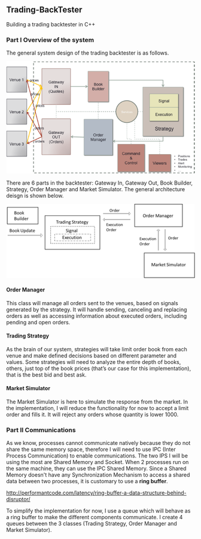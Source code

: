 ## Trading-BackTester
Building a trading backtester in C++

### Part I Overview of the system
The general system design of the trading backtester is as follows.

<img width="600" alt="general_design" src="img/system_overview.png">

There are 6 parts in the backtester: Gateway In, Gateway Out, Book Builder, Strategy, Order Manager and Market Simulator.
The general architecture deisgn is shown below.

<img width="700" alt="architecture" src="img/general_architecture_design.png">

#### Order Manager
This class will manage all orders sent to the venues, based on signals generated by the strategy. It will handle sending, canceling and replacing orders as well as accessing information about executed orders, including pending and open orders.

#### Trading Strategy
As the brain of our system, strategies will take limit order book from each venue and make defined decisions based on different parameter and values. Some strategies will need to analyze the entire depth of books, others, just top of the book prices (that’s our case for this implementation), that is the best bid and best ask.

#### Market Simulator
The Market Simulator is here to simulate the response from the market. In the implementation, I will reduce the functionality for now to accept a limit order and fills it. It will reject any orders whose quantity is lower 1000.


### Part II Communications
As we know, processes cannot communicate natively because they do not share the same memory space, therefore I will need to use IPC (Inter Process Communication) to enable communications. The two IPS I will be using the most are Shared Memory and Socket.
When 2 processes run on the same machine, they can use the IPC Shared Memory. Since a Shared Memory doesn't have any Synchronization Mechanism to access a shared data between two processes, it is customary to use a <b>ring buffer</b>.

http://performantcode.com/latency/ring-buffer-a-data-structure-behind-disruptor/

To simplify the implementation for now, I use a queue which will behave as a ring buffer to make the different components communicate. I create 4 queues between the 3 classes (Trading Strategy, Order Manager and Market Simulator).

